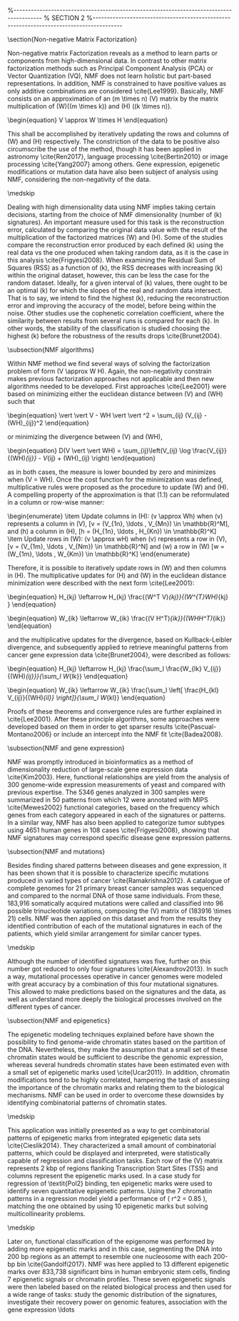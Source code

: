 %----------------------------------------------------------------------------------------
%	SECTION 2
%----------------------------------------------------------------------------------------

\section{Non-negative Matrix Factorization}

Non-negative matrix Factorization reveals as a method to learn parts or components from high-dimensional data. In contrast to other matrix factorization methods such as Principal Component Analysis (PCA) or Vector Quantization (VQ), NMF does not learn holistic but part-based representations. In addition, NMF is constrained to have positive values as only additive combinations are considered \cite{Lee1999}. Basically, NMF consists on an approximation of an \(m \times n\) \(V\) matrix by the matrix multiplication of \(W\)(\(m \times k\)) and \(H\) (\(k \times n\)).

\begin{equation}
    V \approx W \times H
\end{equation}

This shall be accomplished by iteratively updating the rows and columns of \(W\) and \(H\) respectively. The constriction of the data to be positive also circumscribe the use of the method, though it has been applied in astronomy \cite{Ren2017}, language processing \cite{Bertin2010} or image processing \cite{Yang2007} among others. Gene expression, epigenetic modifications or mutation data have also been subject of analysis using NMF, considering the non-negativity of the data.

\medskip

Dealing with high dimensionality data using NMF implies taking certain decisions, starting from the choice of NMF dimensionality (number of \(k\) signatures). An important measure used for this task is the reconstruction error, calculated by comparing the original data value with the result of the multiplication of the factorized matrices \(W\) and \(H\). Some of the studies compare the reconstruction error produced by each defined \(k\) using the real data vs the one produced when taking random data, as it is the case in this analysis \cite{Frigyesi2008}. When examining the Residual Sum of Squares (RSS) as a function of \(k\), the RSS decreases with increasing \(k\) within the original dataset, however, this can be less the case for the random dataset. Ideally, for a given interval of \(k\) values, there ought to be an optimal \(k\) for which the slopes of the real and random data intersect. That is to say, we intend to find the highest \(k\), reducing the reconstruction error and improving the accuracy of the model, before being within the noise. Other studies use the cophenetic correlation coefficient, where the similarity between results from several runs is compared for each \(k\). In other words, the stability of the classification is studied choosing the highest \(k\) before the robustness of the results drops \cite{Brunet2004}.

\subsection{NMF algorithms}

Within NMF method we find several ways of solving the factorization problem of form \(V \approx W H\). Again, the non-negativity constrain makes previous factorization approaches not applicable and then new algorithms needed to be developed. First approaches \cite{Lee2001} were based on minimizing either the euclidean distance between \(V\) and \(WH\) such that

\begin{equation}
    \vert \vert V - WH \vert \vert ^2 = \sum_{ij} (V_{ij} - (WH)_{ij})^2
\end{equation}

or minimizing the divergence between \(V\) and \(WH\),

\begin{equation}
    D(V \vert \vert WH) = \sum_{ij}\left(V_{ij} \log \frac{V_{ij}}{(WH)_{ij}} - V_{ij} + (WH)_{ij} \right)
\end{equation}

as in both cases, the measure is lower bounded by zero and minimizes when \(V = WH\). Once the cost function for the minimization was defined, multiplicative rules were proposed as the procedure to update \(W\) and \(H\). A compelling property of the approximation is that (1.1) can be reformulated in a column or row-wise manner:

\begin{enumerate}
    \item Update columns in \(H\): \(v \approx Wh\) when \(v\) represents a column in \(V\), \[v = (V_{1n}, \ldots , V_{Mn}) \in \mathbb{R}^M\], and \(h\) a column in \(H\), \[h = (H_{1n}, \ldots , H_{Kn}) \in \mathbb{R}^K\]
    \item Update rows in \(W\): \(v \approx wH\) when \(v\) represents a row in \(V\), \[v = (V_{1m}, \ldots , V_{Nm}) \in \mathbb{R}^N\] and \(w\) a row in \(W\) \[w = (W_{1m}, \ldots , W_{Km}) \in \mathbb{R}^K\]
\end{enumerate}

Therefore, it is possible to iteratively update rows in \(W\) and then columns in \(H\). The multiplicative updates for \(H\) and \(W\) in the euclidean distance minimization were described with the next form \cite{Lee2001}:

\begin{equation}
    H_{kj} \leftarrow H_{kj} \frac{(W^T V)_{kj}}{(W^{T}WH)_{kj}	}
\end{equation}

\begin{equation}
    W_{ik} \leftarrow W_{ik} \frac{(V H^T)_{ik}}{(WHH^T)_{ik}}
\end{equation}

and the multiplicative updates for the divergence, based on Kullback-Leibler divergence, and subsequently applied to retrieve meaningful patterns from cancer gene expression data \cite{Brunet2004}, were described as follows:

\begin{equation}
    H_{kj} \leftarrow H_{kj} \frac{\sum_l \frac{W_{lk} V_{ij}}{(WH)_{ij}}}{\sum_l W_{lk}}
\end{equation}

\begin{equation}
    W_{ik} \leftarrow W_{ik} \frac{\sum_l \left[ \frac{H_{kl} V_{ij}}{(WH)_{il}} \right]}{\sum_l W_{kl}}
\end{equation}

Proofs of these theorems and convergence rules are further explained in \cite{Lee2001}. After these principle algorithms, some approaches were developed based on them in order to get sparser results \cite{Pascual-Montano2006} or include an intercept into the NMF fit \cite{Badea2008}.

\subsection{NMF and gene expression}

NMF was promptly introduced in bioinformatics as a method of dimensionality reduction of large-scale gene expression data \cite{Kim2003}. Here, functional relationships are yield from the analysis of 300 genome-wide expression measurements of yeast and compared with previous expertise. The 5346 genes analyzed in 300 samples were summarized in 50 patterns from which 12 were annotated with MIPS \cite{Mewes2002} functional categories, based on the frequency which genes from each category appeared in each of the signatures or patterns. In a similar way, NMF has also been applied to categorize tumor subtypes using 4651 human genes in 108 cases \cite{Frigyesi2008}, showing that NMF signatures may correspond specific disease gene expression patterns.

\subsection{NMF and mutations}

Besides finding shared patterns between diseases and gene expression, it has been shown that it is possible to characterize specific mutations produced in varied types of cancer \cite{Ramakrishna2012}. A catalogue of complete genomes for 21 primary breast cancer samples was sequenced and compared to the normal DNA of those same individuals. From these, 183,916 somatically acquired mutations were called and classified into 96 possible trinucleotide variations, composing the \(V\) matrix of \(183916 \times 21\) cells. NMF was then applied on this dataset and from the results they identified contribution of each of the mutational signatures in each of the patients, which yield similar arrangement for similar cancer types.

\medskip

Although the number of identified signatures was five, further on this number got reduced to only four signatures \cite{Alexandrov2013}. In such a way, mutational processes operative in cancer genomes were modeled with great accuracy by a combination of this four mutational signatures. This allowed to make predictions based on the signatures and the data, as well as understand more deeply the biological processes involved on the different types of cancer.

\subsection{NMF and epigenetics}

The epigenetic modeling techniques explained before have shown the possibility to find genome-wide chromatin states based on the partition of the DNA. Nevertheless, they make the assumption that a small set of these chromatin states would be sufficient to describe the genomic expression, whereas several hundreds chromatin states have been estimated even with a small set of epigenetic marks used \cite{Ucar2011}. In addition, chromatin modifications tend to be highly correlated, hampering the task of assessing the importance of the chromatin marks and relating them to the biological mechanisms. NMF can be used in order to overcome these downsides by identifying combinatorial patterns of chromatin states.

\medskip

This application was initially presented as a way to get combinatorial patterns of epigenetic marks from integrated epigenetic data sets \cite{Cieslik2014}. They characterized a small amount of combinatorial patterns, which could be displayed and interpreted, were statistically capable of regression and classification tasks. Each row of the \(V\) matrix represents 2 kbp of regions flanking Transcription Start Sites (TSS) and columns represent the epigenetic marks used. In a case study for regression of \textit{Pol2} binding, ten epigenetic marks were used to identify seven quantitative epigenetic patterns. Using the 7 chromatin patterns in a regression model yield a performance of \( r^2 = 0.85 \), matching the one obtained by using 10 epigenetic marks but solving multicollinearity problems.

\medskip

Later on, functional classification of the epigenome was performed by adding more epigenetic marks and in this case, segmenting the DNA into 200 bp regions as an attempt to resemble one nucleosome with each 200-bp bin \cite{Gandolfi2017}. NMF was here applied to 13 different epigenetic marks over 833,738 significant bins in human embryonic stem cells, finding 7 epigenetic signals or chromatin profiles. These seven epigenetic signals were then labeled based on the related biological process and then used for a wide range of tasks: study the genomic distribution of the signatures, investigate their recovery power on genomic features, association with the gene expression \ldots

